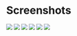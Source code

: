# Screenshots

![](./capture-06.png)
![](./capture-05.png)
![](./capture-04.png)
![](./capture-03.png)
![](./capture-02.png)
![](./capture-01.png)